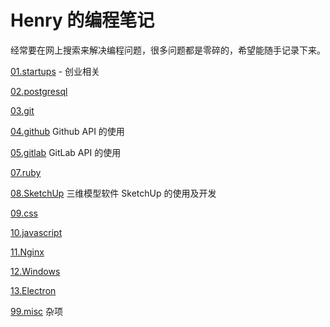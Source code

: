 # Henry 的编程笔记

经常要在网上搜索来解决编程问题，很多问题都是零碎的，希望能随手记录下来。

[01.startups](01.startups) - 创业相关

[02.postgresql](02.postgresql)

[03.git](03.git)

[04.github](04.github) Github API 的使用

[05.gitlab](05.gitlab) GitLab API 的使用

[07.ruby](07.ruby)

[08.SketchUp](08.SketchUp) 三维模型软件 SketchUp 的使用及开发

[09.css](09.css)

[10.javascript](10.javascript)

[11.Nginx](11.Nginx)

[12.Windows](12.Windows)

[13.Electron](13.Electron)

[99.misc](99.misc) 杂项



